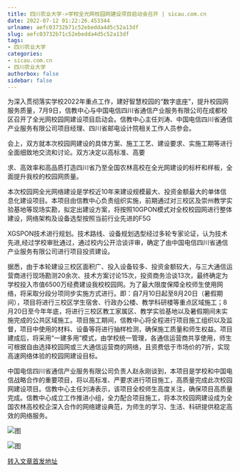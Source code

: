 ```yaml
---
title: 四川农业大学->学校全光网校园网建设项目启动会召开 | sicau.com.cn
date: 2022-07-12 01:22:26.453344
urlname: aefc03732b71c52ebedda4d5c52a13df
slug: aefc03732b71c52ebedda4d5c52a13df
tags: 
- 四川农业大学
categories:
- sicau.com.cn
- 四川农业大学
authorbox: false
sidebar: false
---
```

为深入贯彻落实学校2022年重点工作，建好智慧校园的“数字底座”，提升校园网服务质量，7月9日，信教中心与中国电信四川省通信产业服务有限公司在成都校区召开了全光网校园网建设项目启动会。信教中心主任刘涛、中国电信四川省通信产业服务有限公司项目经理、四川省邮电设计院相关工作人员参会。

会上，双方就本次校园网建设的具体方案、施工工艺、建设要求、实施工期等进行全面细致地交流和讨论。双方决定以高标准、高要
<!--more-->
求、高效率和高品质打造四川省乃至全国农林高校在全光网建设的标杆和样板，全面提升我校的校园网质量。

本次校园网全光网络建设是学校近10年来建设规模最大、投资金额最大的单体信息化建设项目。本项目由信教中心负责组织实施，前期通过对三校区及崇州教学实验基地等现场实勘，拟定出建设方案，将按照10GPON模式对全校校园网进行整体建设，网络架构及设备选型按照当前行业先进的F5G

XGSPON技术进行规划。技术路线、设备规划选型经过多轮专家论证，认为技术先进,经过学校审批通过，通过校内公开洽谈评审，确定了由中国电信四川省通信产业服务有限公司进行项目投资建设。

据悉，由于本轮建设三校区面积广、投入设备较多、投资金额较大，与三大通信运营商进行现场勘测20余次、技术方案讨论15次，投资商务洽谈13次，最终确定为学校投入市值6500万经费建设我校校园网。为了最大限度保障全校师生使用网络，将采取分段分项同步实施方式进行。即：自7月10日起至8月20日（暑假期间），项目将进行三校区学生宿舍、行政办公楼、教学科研楼等重点区域施工；8月20日至今年年底，将进行三校区教工家属区、教学实验基地以及暑假期间未实施完成的公共区域施工。项目施工期间，信教中心将全程进行项目施工组织以及监督，项目中使用的材料、设备等将进行抽样检测，确保施工质量和师生权益。项目建成后，将采用“一建多用”模式，由学校统一管理，各通信运营商共享使用，师生可根据自由选择校园网或三大通信运营商的网络，且资费低于市场价的7折，实现高速网络体验的校园网建设目标。

中国电信四川省通信产业服务有限公司负责人赵永刚谈到，本项目是学校和中国电信战略合作的重要项目，将以高标准、严要求进行项目施工，高质量完成此次校园网建设项目。信教中心主任刘涛表示，该项目全校师生高度关注，确保项目高质量完成。信教中心成立工作推进小组，全力配合项目施工，将本次校园网建设成为全国农林高校校企深入合作的网络建设典范，为师生的学习、生活、科研提供稳定高效的网络服务。

![图](https://news.sicau.edu.cn/__local/0/E5/02/A7D926FBB42E2DBD4A4F0ADBC73_85B927C4_E48FA.png)

![图](https://news.sicau.edu.cn/__local/0/7C/E7/2B3FFBB7DE6764B054FD767A64B_EA3546EB_17B7D.png)

[转入文章首发地址](https://news.sicau.edu.cn/info/1078/68796.htm)